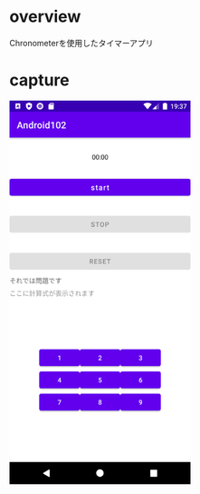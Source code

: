 # overview
Chronometerを使用したタイマーアプリ<br>

# capture

<img src= "https://github.com/LeoAndo/android-kotlin-first-apps/blob/main/Android102/capture/phone_pixel_4_API_26.png" width=320 />
